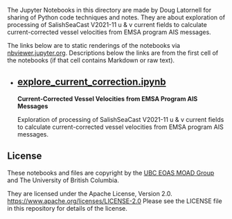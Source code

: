 The Jupyter Notebooks in this directory are made by
Doug Latornell for sharing of Python code techniques
and notes.
They are about exploration of processing of SalishSeaCast V2021-11 u & v current fields to
calculate current-corrected vessel velocities from EMSA program AIS messages.

The links below are to static renderings of the notebooks via
[nbviewer.jupyter.org](https://nbviewer.org/).
Descriptions below the links are from the first cell of the notebooks
(if that cell contains Markdown or raw text).

* ## [explore_current_correction.ipynb](https://nbviewer.org/github/SalishSeaCast/analysis-doug/blob/main/notebooks/EMSA-currents/explore_current_correction.ipynb)  
    
    **Current-Corrected Vessel Velocities from EMSA Program AIS Messages**
    
    Exploration of processing of SalishSeaCast V2021-11 u & v current fields to calculate 
    current-corrected vessel velocities from EMSA program AIS messages.


## License

These notebooks and files are copyright by the
[UBC EOAS MOAD Group](https://github.com/UBC-MOAD/docs/blob/master/CONTRIBUTORS.rst)
and The University of British Columbia.

They are licensed under the Apache License, Version 2.0.
https://www.apache.org/licenses/LICENSE-2.0
Please see the LICENSE file in this repository for details of the license.
